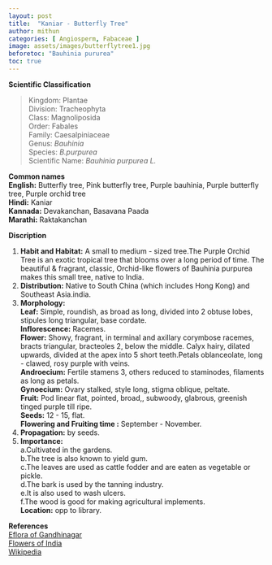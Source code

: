 ```yaml
---
layout: post
title:  "Kaniar - Butterfly Tree"
author: mithun
categories: [ Angiosperm, Fabaceae ]
image: assets/images/butterflytree1.jpg
beforetoc: "Bauhinia pururea"
toc: true
---
```


**Scientific Classification**  
>Kingdom:		Plantae  
>Division:		Tracheophyta  
>Class:			Magnoliposida  
>Order:			Fabales  
>Family:			Caesalpiniaceae  
>Genus:			*Bauhinia*  
>Species:		*B.purpurea*  
>Scientific Name:	*Bauhinia purpurea L.*  
 

**Common names**  
**English:**		Butterfly tree, Pink butterfly tree, Purple bauhinia, Purple butterfly tree, Purple orchid tree  
**Hindi:**			Kaniar  
**Kannada:**		Devakanchan, Basavana Paada  
**Marathi:**		Raktakanchan  
  

**Discription**  
1. **Habit and Habitat:** A small to medium - sized tree.The Purple Orchid Tree is an exotic tropical tree that blooms over a long period of time. The beautiful & fragrant, classic, Orchid-like flowers of Bauhinia purpurea makes this small tree, native to India.  
2. **Distribution:** Native to South China (which includes Hong Kong) and Southeast Asia.india.  
3. **Morphology:**  
**Leaf:** Simple, roundish, as broad as long, divided into 2 obtuse lobes, stipules long triangular, base cordate.  
**Inflorescence:** Racemes.  
**Flower:** Showy, fragrant, in terminal and axillary corymbose racemes, bracts triangular, bracteoles 2, below the middle. Calyx hairy, dilated upwards, divided at the apex into 5 short teeth.Petals oblanceolate, long - clawed, rosy purple with veins.  
**Androecium:** Fertile stamens 3, others reduced to staminodes, filaments as long as petals.  
**Gynoecium:** Ovary stalked, style long, stigma oblique, peltate.  
**Fruit:** Pod linear flat, pointed, broad,, subwoody, glabrous, greenish tinged purple till ripe.  
**Seeds:** 12 - 15, flat.  
**Flowering and Fruiting time :** September - November.  
4. **Propagation:** by seeds.  
5. **Importance:**  
a.Cultivated in the gardens.  
b.The tree is also known to yield gum.  
c.The leaves are used as cattle fodder and are eaten as vegetable or pickle.  
d.The bark is used by the tanning industry.  
e.It is also used to wash ulcers.  
f.The wood is good for making agricultural implements.  
**Location:** opp to library.  
  
**References**  
[Eflora of Gandhinagar](http://www.efloraofgandhinagar.in/tree/bauhinia-purpurea)  
[Flowers of India](http://www.flowersofindia.net/catalog/slides/Purple%20Orchid%20Tree.html)  
[Wikipedia](https://en.m.wikipedia.org/wiki/Phanera_purpurea)  


